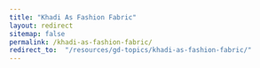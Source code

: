 ```yaml
---
title: "Khadi As Fashion Fabric"
layout: redirect
sitemap: false
permalink: /khadi-as-fashion-fabric/
redirect_to:  "/resources/gd-topics/khadi-as-fashion-fabric/"
---
```

